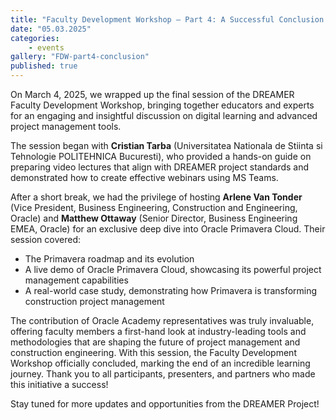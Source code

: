```yaml
---
title: "Faculty Development Workshop – Part 4: A Successful Conclusion!"
date: "05.03.2025"
categories:
    - events
gallery: "FDW-part4-conclusion"
published: true
---
```


On March 4, 2025, we wrapped up the final session of the DREAMER Faculty Development Workshop, bringing together educators and experts for an engaging and insightful discussion on digital learning and advanced project management tools.

The session began with **Cristian Tarba** (Universitatea Nationala de Stiinta si Tehnologie POLITEHNICA Bucuresti), who provided a hands-on guide on preparing video lectures that align with DREAMER project standards and demonstrated how to create effective webinars using MS Teams.

After a short break, we had the privilege of hosting **Arlene Van Tonder** (Vice President, Business Engineering, Construction and Engineering, Oracle) and **Matthew Ottaway** (Senior Director, Business Engineering EMEA, Oracle) for an exclusive deep dive into Oracle Primavera Cloud. Their session covered:
- The Primavera roadmap and its evolution
- A live demo of Oracle Primavera Cloud, showcasing its powerful project management capabilities
- A real-world case study, demonstrating how Primavera is transforming construction project management

The contribution of Oracle Academy representatives was truly invaluable, offering faculty members a first-hand look at industry-leading tools and methodologies that are shaping the future of project management and construction engineering.
With this session, the Faculty Development Workshop officially concluded, marking the end of an incredible learning journey. Thank you to all participants, presenters, and partners who made this initiative a success!

Stay tuned for more updates and opportunities from the DREAMER Project!